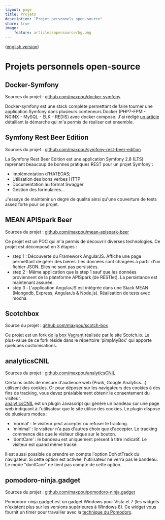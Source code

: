```yaml
---
layout: page
title: Projets
description: "Projet personnels open-source"
share: true
image:
    feature: articles/opensource/bg.png
---
```


([english version](/project/en/))

# Projets personnels open-source

## Docker-Symfony

Sources du projet : [github.com/maxpou/docker-symfony](https://github.com/maxpou/docker-symfony)

Docker-symfony est une stack complète permettant de faire tourner une application Symfony dans plusieurs conteneurs Docker (PHP7-FPM - NGINX - MySQL - ELK - REDIS) avec docker compose. J'ai rédigé [un article](http://www.maxpou.fr/docker-pour-symfony/) détaillant la démarche qui m'a permis de réaliser cet ensemble.

## Symfony Rest Beer Edition

Sources du projet : [github.com/maxpou/symfony-rest-beer-edition](https://github.com/maxpou/symfony-rest-beer-edition)

La Symfony Rest Beer Edition est une application Symfony 2.8 (LTS) reprenant beaucoup de bonnes pratiques REST pour un projet Symfony :

* Implémentation d'HATEOAS;
* Utilisation des bons verbes HTTP
* Documentation au format Swagger
* Gestion des formulaires...

J'essaye de maintenir un degré de qualité ainsi qu'une couverture de tests assez forte pour ce projet.

## MEAN APISpark Beer

Sources du projet : [github.com/maxpou/mean-apispark-beer](https://github.com/maxpou/mean-apispark-beer)

Ce projet est un POC qui m'a permis de découvrir diverses technologies. Ce projet est décomposé en 3 étapes :

* step 1 : Découverte du Framework AngularJS. Affiche une page permettant de gérer des bières. Les données sont chargées à partir d'un fichier JSON. Elles ne sont pas persistées.
* step 2 : Même application que la step 1 sauf que les données proviennent de la plateforme APISpark (de RESTlet). La persistance est maintenant assurée.
* step 3 : L'application AngularJS est intégrée dans une Stack MEAN (Mongodb, Express, AngularJs & Node.js). Réalisation de tests avec mocha.

## Scotchbox

Source du projet : [github.com/maxpou/scotch-box](https://github.com/maxpou/scotch-box)

Ce projet est un fork [de la box Vagrant](https://box.scotch.io/) réalisée par le site Scotch.io. La plus-value de ce fork réside dans le répertoire 'pimpMyBox' qui apporte quelques customisations.

## analyticsCNIL

Sources du projet : [github.com/maxpou/analyticsCNIL](https://github.com/maxpou/analyticsCNIL)

Certains outils de mesure d'audience web (Piwik, Google Analytics...) utilisent des cookies. Or pour déposer sur les navigateurs des cookies à des fins de tracking, vous devez préalablement obtenir le consentement du visiteur.  
[analyticsCNIL](https://github.com/maxpou/analyticsCNIL) est un plugin Javascript qui génère un bandeau sur une page web indiquant à l'utilisateur que le site utilise des cookies. Le plugin dispose de plusieurs modes :

* 'normal' : le visiteur peut accepter ou refuser le tracking.
* 'minimal' : le visiteur n'a pas d'autres choix que d'accepter. Le tracking commence dès que le visiteur clique sur le bouton.
* 'dontCare' : le bandeau est uniquement présent à titre indicatif. Le visiteur est quand même tracké.

Il est aussi possible de prendre en compte l'option DoNotTrack du navigateur. Si cette option est activée, l'utilisateur ne verra pas le bandeau. Le mode "dontCare" ne tient pas compte de cette option.

## pomodoro-ninja.gadget

Sources du projet : [github.com/maxpou/pomodoro-ninja.gadget](https://github.com/maxpou/pomodoro-ninja.gadget)

Pomodoro-ninja.gadget est un gadget Windows pour Vista et 7 (les widgets n'existent plus sur les versions supérieures à Windows 8). Ce widget vous fournit un timer pour travailler avec la [technique du Pomodoro](http://www.maxpou.fr/productivite-ninja/#la-technique-du-pomodoro).  
